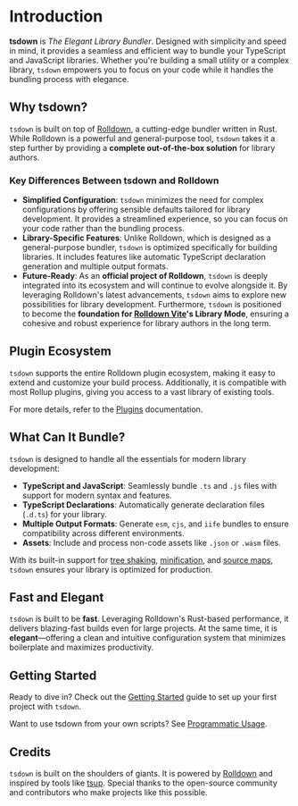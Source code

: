 # Introduction

**tsdown** is _The Elegant Library Bundler_. Designed with simplicity and speed in mind, it provides a seamless and efficient way to bundle your TypeScript and JavaScript libraries. Whether you're building a small utility or a complex library, `tsdown` empowers you to focus on your code while it handles the bundling process with elegance.

## Why tsdown?

`tsdown` is built on top of [Rolldown](https://rolldown.rs), a cutting-edge bundler written in Rust. While Rolldown is a powerful and general-purpose tool, `tsdown` takes it a step further by providing a **complete out-of-the-box solution** for library authors.

### Key Differences Between tsdown and Rolldown

- **Simplified Configuration**: `tsdown` minimizes the need for complex configurations by offering sensible defaults tailored for library development. It provides a streamlined experience, so you can focus on your code rather than the bundling process.
- **Library-Specific Features**: Unlike Rolldown, which is designed as a general-purpose bundler, `tsdown` is optimized specifically for building libraries. It includes features like automatic TypeScript declaration generation and multiple output formats.
- **Future-Ready**: As an **official project of Rolldown**, `tsdown` is deeply integrated into its ecosystem and will continue to evolve alongside it. By leveraging Rolldown's latest advancements, `tsdown` aims to explore new possibilities for library development. Furthermore, `tsdown` is positioned to become the **foundation for [Rolldown Vite](https://github.com/vitejs/rolldown-vite)'s Library Mode**, ensuring a cohesive and robust experience for library authors in the long term.

## Plugin Ecosystem

`tsdown` supports the entire Rolldown plugin ecosystem, making it easy to extend and customize your build process. Additionally, it is compatible with most Rollup plugins, giving you access to a vast library of existing tools.

For more details, refer to the [Plugins](../advanced/plugins.md) documentation.

## What Can It Bundle?

`tsdown` is designed to handle all the essentials for modern library development:

- **TypeScript and JavaScript**: Seamlessly bundle `.ts` and `.js` files with support for modern syntax and features.
- **TypeScript Declarations**: Automatically generate declaration files (`.d.ts`) for your library.
- **Multiple Output Formats**: Generate `esm`, `cjs`, and `iife` bundles to ensure compatibility across different environments.
- **Assets**: Include and process non-code assets like `.json` or `.wasm` files.

With its built-in support for [tree shaking](../options/tree-shaking.md), [minification](../options/minification.md), and [source maps](../options/sourcemap.md), `tsdown` ensures your library is optimized for production.

## Fast and Elegant

`tsdown` is built to be **fast**. Leveraging Rolldown's Rust-based performance, it delivers blazing-fast builds even for large projects. At the same time, it is **elegant**—offering a clean and intuitive configuration system that minimizes boilerplate and maximizes productivity.

## Getting Started

Ready to dive in? Check out the [Getting Started](./getting-started.md) guide to set up your first project with `tsdown`.

Want to use tsdown from your own scripts? See [Programmatic Usage](../advanced/programmatic-usage.md).

## Credits

`tsdown` is built on the shoulders of giants. It is powered by [Rolldown](https://rolldown.rs) and inspired by tools like [tsup](https://github.com/egoist/tsup). Special thanks to the open-source community and contributors who make projects like this possible.
